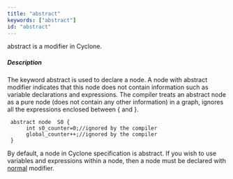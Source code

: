 ```yaml
---
title: "abstract"
keywords: ["abstract"]
id: "abstract"
---
```


abstract is a modifier in Cyclone.

##### Description

The keyword abstract is used to declare a node. A node with abstract modifier indicates that this node does not contain information such as variable declarations and expressions. The compiler treats an abstract node as a pure node (does not contain any other information) in a graph, ignores all the expressions enclosed between { and }.

```cyclone
 abstract node  S0 { 
      int s0_counter=0;//ignored by the compiler
      global_counter++;//ignored by the compiler
 } 
```

By default, a node in Cyclone specification is abstract. If you wish to use variables and expressions within a node, then a node must be declared with [normal](https://classicwuhao.github.io/cyclone_tutorial/expr/normal-key.html) modifier.